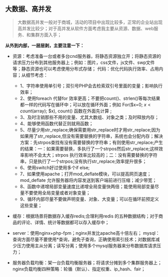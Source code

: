 ## 大数据、高并发

> 大数据高并发一般对于商城，活动的项目中出现比较多，正常的企业站出现高并发比较少；对于高并发从软件方面考虑我主要从资源、数据、web服务、和集群方面入手；

__从外到内部，一层层剥，主要注意一下：__

* 资源：考虑准备一台或者多台cnd服务器，将静态资源独立开；将静态资源的请求压力分布到其他服务器上；例如：图片，css文件，js文件、swp文件等；静态资源也可以考虑使用分布式存储；
代码：优化代码执行效率、占用内容；从细节考虑：

  * 1、字符串使用单引号；双引号PHP会去检索双引号里面的变量；影响执行效率；
  * 2、使用foreach 代替for 效率更高；不要把count()、strlen()等每次结果都一样的代码写在循环中；可以放在循环外面；例如 For($x=0; $x < count($array); $x), count() 函数在外面先计算 ;
  * 3、及时注销那些不用的变量、尤其大数组、对象之类；及时释放内存；
  * 4、能够使用函数代替正则就用函数；
  * 5、尽量少用str_replace;确保需要用str_replace时才用str_replace;因为如果用了str_replace,但没有需要替换的字符串，系统也会分配内存；解决方案：先strpos查找有没有需要替换的字符串；有则使用str_replace;产生的结果：一：如果需要替换，多执行了一个strpos然后str_replace;这样效率影响不会太大；strpos 执行效率比较高的；二：没有需要替换的字符串，只是执行了一个strpos;没有执行str_replace;效率提升很多；
  * 6、使用switch好过使用多个if else;
  * 7、如果使用apache；打开mod_deflate模块，可以提高网页速度；mod_deflate 允许服务器将内容发送到客户端前进行压缩；减少带宽；
  * 8、函数中递增局部变量速度比递增全局变量快两倍；能使用局部变量尽量不要使用全局变量或者对象变量；
  * 9、循环内部尽量不要做声明变量、对象、大变量；可以在循环前预定义这些变量；

* 缓存：根据场景将数据存入缓存redis;合理利用redis 的五种数据结构；对于商品的评论、详情、统计等数据都可以存入缓存中；

* server：使用nginx+php-fpm；nginx并发比apache高十倍左右；
mysql：查询方面尽量不要使用*查询，避免子查询，正确使用索引技术；对数据库减少压力使用主从分离；读写分离；使用多个mysql服务器来分布数据库请求压力；
* 服务器负载均衡：架一台负载均衡服务器；将请求分摊到多个集群服务器上；nginx负载均衡四种策略：轮循（默认）、指定权重、ip_hash、fair；